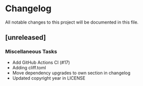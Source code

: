 # Changelog
All notable changes to this project will be documented in this file.

## [unreleased]

### Miscellaneous Tasks

- Add GitHub Actions CI (#17)
- Adding cliff.toml
- Move dependency upgrades to own section in changelog
- Updated copyright year in LICENSE

<!-- generated by git-cliff -->
